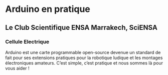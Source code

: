 # Arduino en pratique
## Le Club Scientifique ENSA Marrakech, SciENSA
### Cellule Electrique

Arduino est une carte programmable open-source devenue un standard de fait pour ses extensions pratiques pour la robotique ludique et les montages électroniques amateurs. C’est simple, c’est pratique et nous sommes là pour vous aider !


